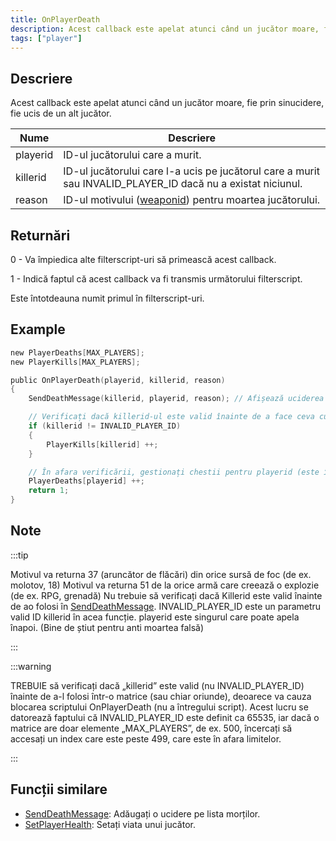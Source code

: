 ```yaml
---
title: OnPlayerDeath
description: Acest callback este apelat atunci când un jucător moare, fie prin sinucidere, fie ucis de un alt jucător.
tags: ["player"]
---
```


## Descriere

Acest callback este apelat atunci când un jucător moare, fie prin sinucidere, fie ucis de un alt jucător.

| Nume     | Descriere                                                                                                   |
| -------- | ----------------------------------------------------------------------------------------------------------- |
| playerid | ID-ul jucătorului care a murit.                                                                             |
| killerid | ID-ul jucătorului care l-a ucis pe jucătorul care a murit sau INVALID_PLAYER_ID dacă nu a existat niciunul. |
| reason   | ID-ul motivului ([weaponid](../resources/weaponids)) pentru moartea jucătorului.                          |

## Returnări

0 - Va împiedica alte filterscript-uri să primească acest callback.

1 - Indică faptul că acest callback va fi transmis următorului filterscript.

Este întotdeauna numit primul în filterscript-uri.

## Example

```c
new PlayerDeaths[MAX_PLAYERS];
new PlayerKills[MAX_PLAYERS];

public OnPlayerDeath(playerid, killerid, reason)
{
    SendDeathMessage(killerid, playerid, reason); // Afișează uciderea în killfeed

    // Verificați dacă killerid-ul este valid înainte de a face ceva cu el
    if (killerid != INVALID_PLAYER_ID)
    {
        PlayerKills[killerid] ++;
    }

    // În afara verificării, gestionați chestii pentru playerid (este întotdeauna valabil)
    PlayerDeaths[playerid] ++;
    return 1;
}
```

## Note

:::tip

Motivul va returna 37 (aruncător de flăcări) din orice sursă de foc (de ex. molotov, 18) Motivul va returna 51 de la orice armă care creează o explozie (de ex. RPG, grenadă) Nu trebuie să verificați dacă Killerid este valid înainte de ao folosi în [SendDeathMessage](SendDeathMessage). INVALID_PLAYER_ID este un parametru valid ID killerid în acea funcție. playerid este singurul care poate apela înapoi. (Bine de știut pentru anti moartea falsă)

:::

:::warning

TREBUIE să verificați dacă „killerid” este valid (nu INVALID_PLAYER_ID) înainte de a-l folosi într-o matrice (sau chiar oriunde), deoarece va cauza blocarea scriptului OnPlayerDeath (nu a întregului script). Acest lucru se datorează faptului că INVALID_PLAYER_ID este definit ca 65535, iar dacă o matrice are doar elemente „MAX_PLAYERS”, de ex. 500, încercați să accesați un index care este peste 499, care este în afara limitelor.

:::

## Funcții similare

- [SendDeathMessage](../functions/SendDeathMessage): Adăugați o ucidere pe lista morților.
- [SetPlayerHealth](../functions/SetPlayerHealth): Setați viata unui jucător.